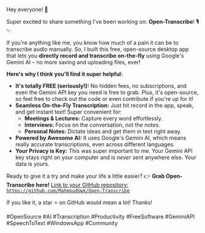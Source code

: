 Hey everyone! 👋

Super excited to share something I've been working on: **Open-Transcribe**! 🎙️✨

If you're anything like me, you know how much of a pain it can be to transcribe audio manually. So, I built this free, open-source desktop app that lets you **directly record and transcribe on-the-fly** using Google's Gemini AI – no more saving and uploading files, ever!

**Here's why I think you'll find it super helpful:**

*   **It's totally FREE (seriously!):** No hidden fees, no subscriptions, and even the Gemini API key you need is free to grab. Plus, it's open-source, so feel free to check out the code or even contribute if you're up for it!
*   **Seamless On-the-Fly Transcription:** Just hit record in the app, speak, and get instant text! Super convenient for:
    *   **Meetings & Lectures:** Capture every word effortlessly.
    *   **Interviews:** Focus on the conversation, not the notes.
    *   **Personal Notes:** Dictate ideas and get them in text right away.
*   **Powered by Awesome AI:** It uses Google's Gemini AI, which means really accurate transcriptions, even across different languages.
*   **Your Privacy is Key:** This was super important to me. Your Gemini API key stays right on your computer and is *never* sent anywhere else. Your data is yours.

Ready to give it a try and make your life a little easier?
👉 **Grab Open-Transcribe here!** [Link to your GitHub repository: `https://github.com/MahmoudUwk/Open-Transcribe`](https://github.com/MahmoudUwk/Open-Transcribe)

If you like it, a star ⭐ on GitHub would mean a lot! Thanks!

#OpenSource #AI #Transcription #Productivity #FreeSoftware #GeminiAPI #SpeechToText #WindowsApp #Community 